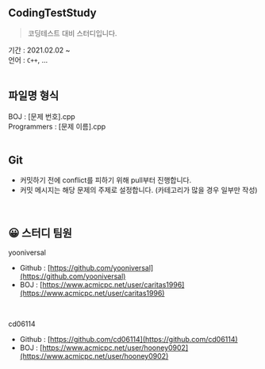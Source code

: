 ## CodingTestStudy
> 코딩테스트 대비 스터디입니다.

기간 : 2021.02.02 ~<br>
언어 : `C++`, ...<br>
<br>
## 파일명 형식
BOJ : [문제 번호].cpp<br>
Programmers : [문제 이름].cpp<br>
<br>
## Git
- 커밋하기 전에 conflict를 피하기 위해 pull부터 진행합니다.
- 커밋 메시지는 해당 문제의 주제로 설정합니다. (카테고리가 많을 경우 일부만 작성)
<br>

## 😀 스터디 팀원
yooniversal
- Github : [https://github.com/yooniversal](https://github.com/yooniversal)
- BOJ : [https://www.acmicpc.net/user/caritas1996](https://www.acmicpc.net/user/caritas1996)
<br>

cd06114
- Github : [https://github.com/cd06114](https://github.com/cd06114)
- BOJ : [https://www.acmicpc.net/user/hooney0902](https://www.acmicpc.net/user/hooney0902)
